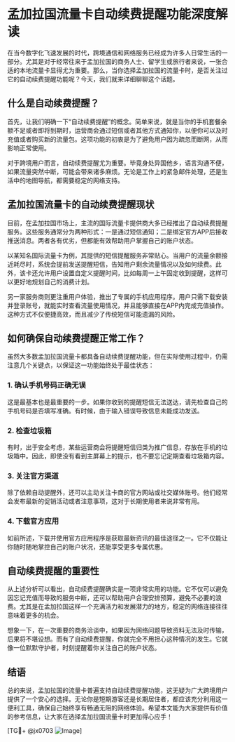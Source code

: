 # 孟加拉国流量卡自动续费提醒功能深度解读

在当今数字化飞速发展的时代，跨境通信和网络服务已经成为许多人日常生活的一部分。尤其是对于经常往来于孟加拉国的商务人士、留学生或旅行者来说，一张合适的本地流量卡显得尤为重要。那么，当你选择孟加拉国的流量卡时，是否关注过它的自动续费提醒功能呢？今天，我们就来详细聊聊这个话题。

## 什么是自动续费提醒？

首先，让我们明确一下“自动续费提醒”的概念。简单来说，就是当你的手机套餐余额不足或者即将到期时，运营商会通过短信或者其他方式通知你，以便你可以及时充值或者购买新的流量包。这项功能的初衷是为了避免用户因为疏忽而断网，从而影响正常使用。

对于跨境用户而言，自动续费提醒尤为重要。毕竟身处异国他乡，语言沟通不便，如果流量突然中断，可能会带来诸多麻烦。无论是工作上的紧急邮件处理，还是生活中的地图导航，都需要稳定的网络支持。

## 孟加拉国流量卡的自动续费提醒现状

目前，在孟加拉国市场上，主流的国际流量卡提供商大多已经推出了自动续费提醒服务。这些服务通常分为两种形式：一是通过短信通知；二是绑定官方APP后接收推送消息。两者各有优劣，但都能有效帮助用户掌握自己的账户状态。

以某知名国际流量卡为例，其提供的短信提醒服务非常贴心。当用户的流量余额接近耗尽时，系统会提前发送提醒短信，告知用户剩余流量情况以及如何续费。此外，该卡还允许用户设置自定义提醒时间，比如每周一上午固定收到提醒，这样可以更好地规划自己的消费计划。

另一家服务商则更注重用户体验，推出了专属的手机应用程序。用户只需下载安装并登录账号，就能实时查看流量使用情况，并且能够直接在APP内完成充值操作。这种方式不仅便捷高效，而且减少了传统短信可能遗漏的风险。

## 如何确保自动续费提醒正常工作？

虽然大多数孟加拉国流量卡都具备自动续费提醒功能，但在实际使用过程中，仍需注意几个关键点，以保证这一功能始终处于最佳状态：

### 1. 确认手机号码正确无误
这是最基本也是最重要的一步。如果你收到的提醒短信无法送达，请先检查自己的手机号码是否填写准确。有时候，由于输入错误导致信息未能成功发送。

### 2. 检查垃圾箱
有时，出于安全考虑，某些运营商会将提醒短信归类为推广信息，存放在手机的垃圾箱中。因此，即使没有看到主屏幕上的提示，也不要忘记定期查看垃圾箱内容。

### 3. 关注官方渠道
除了依赖自动提醒外，还可以主动关注卡商的官方网站或社交媒体账号。他们经常会发布最新的促销活动或者注意事项，这对于长期使用者来说非常有用。

### 4. 下载官方应用
如前所述，下载并使用官方应用程序是获取最新资讯的最佳途径之一。它不仅能让你随时随地掌控自己的账户状况，还能享受更多专属优惠。

## 自动续费提醒的重要性

从上述分析可以看出，自动续费提醒确实是一项非常实用的功能。它不仅可以避免因忘记充值而导致的服务中断，还可以帮助用户合理安排预算，避免不必要的浪费。尤其是在孟加拉国这样一个充满活力和发展潜力的地方，稳定的网络连接往往意味着更多的机会。

想象一下，在一次重要的商务洽谈中，如果因为网络问题导致资料无法及时传输，后果将不堪设想。而有了自动续费提醒，你就完全不用担心这种情况的发生。它就像一位默默守护者，时刻提醒着你关注自己的账户状态。

## 结语

总的来说，孟加拉国的流量卡普遍支持自动续费提醒功能，这无疑为广大跨境用户提供了一个安心的选择。无论你是短期游客还是长期居住者，都应该充分利用这一便利工具，确保自己始终享有畅通无阻的网络体验。希望本文能为大家提供有价值的参考信息，让大家在选择孟加拉国流量卡时更加得心应手！

[TG💪+ @jx0703 ![Image](https://github.com/user-attachments/assets/dbca1d08-cadb-493c-b0ec-ad6f7a83f270)]